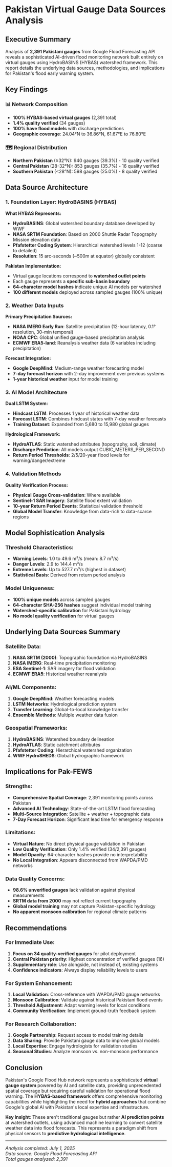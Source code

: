 # Pakistan Virtual Gauge Data Sources Analysis

## Executive Summary

Analysis of **2,391 Pakistani gauges** from Google Flood Forecasting API reveals a sophisticated AI-driven flood monitoring network built entirely on virtual gauges using HydroBASINS (HYBAS) watershed framework. This report details the underlying data sources, methodologies, and implications for Pakistan's flood early warning system.

## Key Findings

### 📊 **Network Composition**
- **100% HYBAS-based virtual gauges** (2,391 total)
- **1.4% quality verified** (34 gauges)
- **100% have flood models** with discharge predictions
- **Geographic coverage**: 24.04°N to 36.86°N, 61.67°E to 76.80°E

### 🗺️ **Regional Distribution**
- **Northern Pakistan** (≥32°N): 940 gauges (39.3%) - 10 quality verified
- **Central Pakistan** (28-32°N): 853 gauges (35.7%) - 16 quality verified  
- **Southern Pakistan** (<28°N): 598 gauges (25.0%) - 8 quality verified

## Data Source Architecture

### 1. **Foundation Layer: HydroBASINS (HYBAS)**

**What HYBAS Represents:**
- **HydroBASINS**: Global watershed boundary database developed by WWF
- **NASA SRTM Foundation**: Based on 2000 Shuttle Radar Topography Mission elevation data
- **Pfafstetter Coding System**: Hierarchical watershed levels 1-12 (coarse to detailed)
- **Resolution**: 15 arc-seconds (~500m at equator) globally consistent

**Pakistan Implementation:**
- Virtual gauge locations correspond to **watershed outlet points**
- Each gauge represents a **specific sub-basin boundary**
- **64-character model hashes** indicate unique AI models per watershed
- **100 different models** deployed across sampled gauges (100% unique)

### 2. **Weather Data Inputs**

**Primary Precipitation Sources:**
- **NASA IMERG Early Run**: Satellite precipitation (12-hour latency, 0.1° resolution, 30-min temporal)
- **NOAA CPC**: Global unified gauge-based precipitation analysis
- **ECMWF ERA5-land**: Reanalysis weather data (6 variables including precipitation)

**Forecast Integration:**
- **Google DeepMind**: Medium-range weather forecasting model
- **7-day forecast horizon** with 2-day improvement over previous systems
- **1-year historical weather** input for model training

### 3. **AI Model Architecture**

**Dual LSTM System:**
- **Hindcast LSTM**: Processes 1 year of historical weather data
- **Forecast LSTM**: Combines hindcast states with 7-day weather forecasts
- **Training Dataset**: Expanded from 5,680 to 15,980 global gauges

**Hydrological Framework:**
- **HydroATLAS**: Static watershed attributes (topography, soil, climate)
- **Discharge Prediction**: All models output CUBIC_METERS_PER_SECOND
- **Return Period Thresholds**: 2/5/20-year flood levels for warning/danger/extreme

### 4. **Validation Methods**

**Quality Verification Process:**
- **Physical Gauge Cross-validation**: Where available
- **Sentinel-1 SAR Imagery**: Satellite flood extent validation
- **10-year Return Period Events**: Statistical validation threshold
- **Global Model Transfer**: Knowledge from data-rich to data-scarce regions

## Model Sophistication Analysis

### **Threshold Characteristics:**
- **Warning Levels**: 1.0 to 49.6 m³/s (mean: 8.7 m³/s)
- **Danger Levels**: 2.9 to 144.4 m³/s
- **Extreme Levels**: Up to 527.7 m³/s (highest in dataset)
- **Statistical Basis**: Derived from return period analysis

### **Model Uniqueness:**
- **100% unique models** across sampled gauges
- **64-character SHA-256 hashes** suggest individual model training
- **Watershed-specific calibration** for Pakistani hydrology
- **No model quality verification** for virtual gauges

## Underlying Data Sources Summary

### **Satellite Data:**
1. **NASA SRTM (2000)**: Topographic foundation via HydroBASINS
2. **NASA IMERG**: Real-time precipitation monitoring
3. **ESA Sentinel-1**: SAR imagery for flood validation
4. **ECMWF ERA5**: Historical weather reanalysis

### **AI/ML Components:**
1. **Google DeepMind**: Weather forecasting models
2. **LSTM Networks**: Hydrological prediction system
3. **Transfer Learning**: Global-to-local knowledge transfer
4. **Ensemble Methods**: Multiple weather data fusion

### **Geospatial Frameworks:**
1. **HydroBASINS**: Watershed boundary delineation
2. **HydroATLAS**: Static catchment attributes
3. **Pfafstetter Coding**: Hierarchical watershed organization
4. **WWF HydroSHEDS**: Global hydrographic framework

## Implications for Pak-FEWS

### **Strengths:**
- **Comprehensive Spatial Coverage**: 2,391 monitoring points across Pakistan
- **Advanced AI Technology**: State-of-the-art LSTM flood forecasting
- **Multi-Source Integration**: Satellite + weather + topographic data
- **7-Day Forecast Horizon**: Significant lead time for emergency response

### **Limitations:**
- **Virtual Nature**: No direct physical gauge validation in Pakistan
- **Low Quality Verification**: Only 1.4% verified (34/2,391 gauges)
- **Model Opacity**: 64-character hashes provide no interpretability
- **No Local Integration**: Appears disconnected from WAPDA/PMD networks

### **Data Quality Concerns:**
- **98.6% unverified gauges** lack validation against physical measurements
- **SRTM data from 2000** may not reflect current topography
- **Global model training** may not capture Pakistan-specific hydrology
- **No apparent monsoon calibration** for regional climate patterns

## Recommendations

### **For Immediate Use:**
1. **Focus on 34 quality-verified gauges** for pilot deployment
2. **Central Pakistan priority**: Highest concentration of verified gauges (16)
3. **Supplementary role**: Use alongside, not instead of, existing systems
4. **Confidence indicators**: Always display reliability levels to users

### **For System Enhancement:**
1. **Local Validation**: Cross-reference with WAPDA/PMD gauge networks
2. **Monsoon Calibration**: Validate against historical Pakistani flood events
3. **Threshold Adjustment**: Adapt warning levels for local conditions
4. **Community Verification**: Implement ground-truth feedback system

### **For Research Collaboration:**
1. **Google Partnership**: Request access to model training details
2. **Data Sharing**: Provide Pakistani gauge data to improve global models
3. **Local Expertise**: Engage hydrologists for validation studies
4. **Seasonal Studies**: Analyze monsoon vs. non-monsoon performance

## Conclusion

Pakistan's Google Flood Hub network represents a sophisticated **virtual gauge system** powered by AI and satellite data, providing unprecedented spatial coverage but requiring careful validation for operational flood warning. The **HYBAS-based framework** offers comprehensive monitoring capabilities while highlighting the need for **hybrid approaches** that combine Google's global AI with Pakistan's local expertise and infrastructure.

**Key Insight**: These aren't traditional gauges but rather **AI prediction points** at watershed outlets, using advanced machine learning to convert satellite weather data into flood forecasts. This represents a paradigm shift from physical sensors to **predictive hydrological intelligence**.

---

*Analysis completed: July 1, 2025*  
*Data source: Google Flood Forecasting API*  
*Total gauges analyzed: 2,391*
